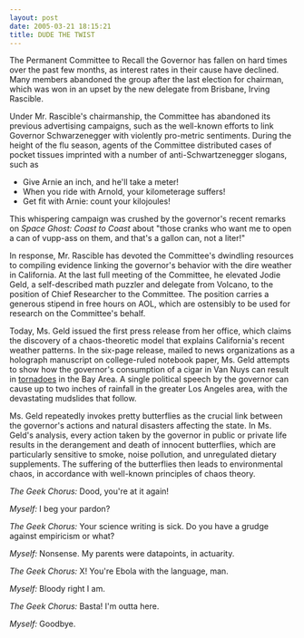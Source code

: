 ```yaml
---
layout: post
date: 2005-03-21 18:15:21
title: DUDE THE TWIST
---
```


The Permanent Committee to Recall the Governor has fallen on hard times over the past few months, as interest rates in their cause have declined. Many members abandoned the group after the last election for chairman, which was won in an upset by the new delegate from Brisbane, Irving Rascible. 

Under Mr. Rascible's chairmanship, the Committee has abandoned its previous advertising campaigns, such as the well-known efforts to link Governor Schwarzenegger with violently pro-metric sentiments.  During the height of the flu season, agents of the Committee distributed cases of pocket tissues imprinted with a number of anti-Schwartzenegger slogans, such as

* Give Arnie an inch, and he'll take a meter!
* When you ride with Arnold, your kilometerage suffers!
* Get fit with Arnie: count your kilojoules!

This whispering campaign was crushed by the governor's recent remarks  on _Space Ghost: Coast to Coast_ about "those cranks who want me to open a can of vupp-ass on them, and that's a gallon can, not a liter!"

In response, Mr. Rascible has devoted the Committee's dwindling resources to compiling evidence linking the governor's behavior with the dire weather in California. At the last full meeting of the Committee, he elevated Jodie Geld, a self-described math puzzler and delegate from Volcano, to the position of Chief Researcher to the Committee. The position carries a generous stipend in free hours on AOL, which are ostensibly to be used for research on the Committee's behalf.

Today, Ms. Geld issued the first press release from her office, which claims the discovery of a chaos-theoretic model that explains California's recent weather patterns. In the six-page release, mailed to news organizations as a holograph manuscript on college-ruled notebook paper, Ms. Geld attempts to show how the governor's consumption of a cigar in Van Nuys can result in [tornadoes](http://sfgate.com/cgi-bin/article.cgi?file=/c/a/2005/03/21/MNGPVBSH2P1.DTL) in the Bay Area. A single political speech by the governor can cause up to two inches of rainfall in the greater Los Angeles area, with the devastating mudslides that follow.

Ms. Geld repeatedly invokes pretty butterflies as the crucial link between the governor's actions and natural disasters affecting the state. In Ms. Geld's analysis, every action taken by the governor in public or private life results in the derangement and death of innocent butterflies, which are particularly sensitive to smoke, noise pollution, and unregulated dietary supplements. The suffering of the butterflies then leads to environmental chaos, in accordance with well-known principles of chaos theory.

_The Geek Chorus:_ Dood, you're at it again!

_Myself:_ I beg your pardon?

_The Geek Chorus:_ Your science writing is sick. Do you have a grudge against empiricism or what?

_Myself:_ Nonsense. My parents were datapoints, in actuarity.

_The Geek Chorus:_ X! You're Ebola with the language, man.

_Myself:_ Bloody right I am.

_The Geek Chorus:_ Basta! I'm outta here.

_Myself:_ Goodbye.
